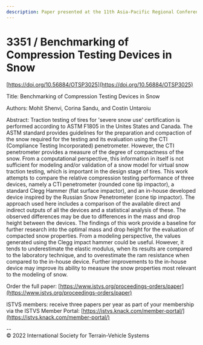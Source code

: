 ```yaml
---
description: Paper presented at the 11th Asia-Pacific Regional Conference of the ISTVS
---
```


# 3351 / Benchmarking of Compression Testing Devices in Snow

[https://doi.org/10.56884/OTSP3025](https://doi.org/10.56884/OTSP3025)

Title: Benchmarking of Compression Testing Devices in Snow

Authors: Mohit Shenvi, Corina Sandu, and Costin Untaroiu

Abstract: Traction testing of tires for 'severe snow use' certification is performed according to ASTM F1805 in the Unites States and Canada. The ASTM standard provides guidelines for the preparation and compaction of the snow required for the testing and its evaluation using the CTI (Compliance Testing Incorporated) penetrometer. However, the CTI penetrometer provides a measure of the degree of compactness of the snow. From a computational perspective, this information in itself is not sufficient for modeling and/or validation of a snow model for virtual snow traction testing, which is important in the design stage of tires. This work attempts to compare the relative compression testing performance of three devices, namely a CTI penetrometer (rounded cone tip impactor), a standard Clegg Hammer (flat surface impactor), and an in-house developed device inspired by the Russian Snow Penetrometer (cone tip impactor). The approach used here includes a comparison of the available direct and indirect outputs of all the devices and a statistical analysis of these. The observed differences may be due to differences in the mass and drop height between the devices. The findings of this work provide a baseline for further research into the optimal mass and drop height for the evaluation of compacted snow properties. From a modeling perspective, the values generated using the Clegg impact hammer could be useful. However, it tends to underestimate the elastic modulus, when its results are compared to the laboratory technique, and to overestimate the ram resistance when compared to the in-house device. Further improvements to the in-house device may improve its ability to measure the snow properties most relevant to the modeling of snow.



Order the full paper: [https://www.istvs.org/proceedings-orders/paper](https://www.istvs.org/proceedings-orders/paper)

ISTVS members: receive three papers per year as part of your membership via the ISTVS Member Portal: [https://istvs.knack.com/member-portal/](https://istvs.knack.com/member-portal/)



\--\
© 2022 International Society for Terrain-Vehicle Systems
